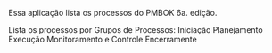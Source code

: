 Essa aplicação lista os processos do PMBOK 6a. edição.

Lista os processos por Grupos de Processos:
Iniciação
Planejamento
Execução
Monitoramento e Controle
Encerramente
